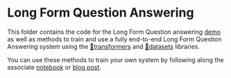 # Long Form Question Answering

This folder contains the code for the Long Form Question answering [demo](http://35.226.96.115:8080/) as well as methods to train and use a fully end-to-end Long Form Question Answering system using the [🤗transformers](https://github.com/huggingface/transformers) and [🤗datasets](https://github.com/huggingface/datasets) libraries.

You can use these methods to train your own system by following along the associate [notebook](https://github.com/huggingface/notebooks/blob/master/longform-qa/Long_Form_Question_Answering_with_ELI5_and_Wikipedia.ipynb) or [blog post](https://yjernite.github.io/lfqa.html).
